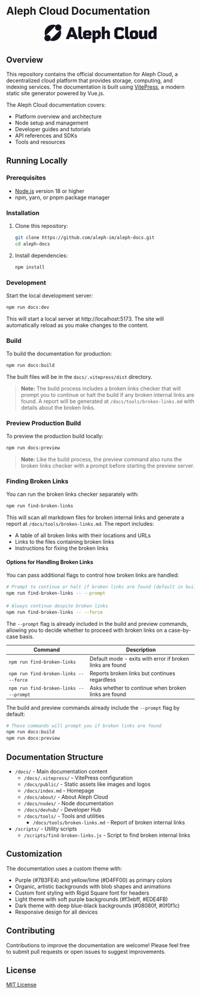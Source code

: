# Aleph Cloud Documentation

<p align="center">
  <img src="./docs/public/aleph-cloud-logo-light-bg.svg" alt="Aleph Cloud Logo" width="300">
</p>

## Overview

This repository contains the official documentation for Aleph Cloud, a decentralized cloud platform that provides storage, computing, and indexing services. The documentation is built using [VitePress](https://vitepress.dev/), a modern static site generator powered by Vue.js.

The Aleph Cloud documentation covers:

- Platform overview and architecture
- Node setup and management
- Developer guides and tutorials
- API references and SDKs
- Tools and resources

## Running Locally

### Prerequisites

- [Node.js](https://nodejs.org/) version 18 or higher
- npm, yarn, or pnpm package manager

### Installation

1. Clone this repository:
   ```bash
   git clone https://github.com/aleph-im/aleph-docs.git
   cd aleph-docs
   ```

2. Install dependencies:
   ```bash
   npm install
   ```

### Development

Start the local development server:

```bash
npm run docs:dev
```

This will start a local server at http://localhost:5173. The site will automatically reload as you make changes to the content.

### Build

To build the documentation for production:

```bash
npm run docs:build
```

The built files will be in the `docs/.vitepress/dist` directory.

> **Note:** The build process includes a broken links checker that will prompt you to continue or halt the build if any broken internal links are found. A report will be generated at `/docs/tools/broken-links.md` with details about the broken links.

### Preview Production Build

To preview the production build locally:

```bash
npm run docs:preview
```

> **Note:** Like the build process, the preview command also runs the broken links checker with a prompt before starting the preview server.

### Finding Broken Links

You can run the broken links checker separately with:

```bash
npm run find-broken-links
```

This will scan all markdown files for broken internal links and generate a report at `/docs/tools/broken-links.md`. The report includes:

- A table of all broken links with their locations and URLs
- Links to the files containing broken links
- Instructions for fixing the broken links

#### Options for Handling Broken Links

You can pass additional flags to control how broken links are handled:

```bash
# Prompt to continue or halt if broken links are found (default in build/preview)
npm run find-broken-links -- --prompt

# Always continue despite broken links
npm run find-broken-links -- --force
```

The `--prompt` flag is already included in the build and preview commands, allowing you to decide whether to proceed with broken links on a case-by-case basis.

| Command | Description |
|---------|-------------|
| `npm run find-broken-links` | Default mode - exits with error if broken links are found |
| `npm run find-broken-links -- --force` | Reports broken links but continues regardless |
| `npm run find-broken-links -- --prompt` | Asks whether to continue when broken links are found |

The build and preview commands already include the `--prompt` flag by default:

```bash
# These commands will prompt you if broken links are found
npm run docs:build
npm run docs:preview
```

## Documentation Structure

- `/docs/` - Main documentation content
  - `/docs/.vitepress/` - VitePress configuration
  - `/docs/public/` - Static assets like images and logos
  - `/docs/index.md` - Homepage
  - `/docs/about/` - About Aleph Cloud
  - `/docs/nodes/` - Node documentation
  - `/docs/devhub/` - Developer Hub
  - `/docs/tools/` - Tools and utilities
    - `/docs/tools/broken-links.md` - Report of broken internal links
- `/scripts/` - Utility scripts
  - `/scripts/find-broken-links.js` - Script to find broken internal links

## Customization

The documentation uses a custom theme with:

- Purple (#7B3FE4) and yellow/lime (#D4FF00) as primary colors
- Organic, artistic backgrounds with blob shapes and animations
- Custom font styling with Rigid Square font for headers
- Light theme with soft purple backgrounds (#f3ebff, #EDE4FB)
- Dark theme with deep blue-black backgrounds (#08080f, #0f0f1c)
- Responsive design for all devices

## Contributing

Contributions to improve the documentation are welcome! Please feel free to submit pull requests or open issues to suggest improvements.

## License

[MIT License](./LICENSE)